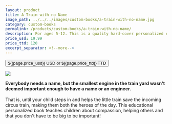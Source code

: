 ```yaml
---
layout: product
title: A Train with no Name
image_path: ../../../images/custom-books/a-train-with-no-name.jpg
category: custom-books
permalink: /products/custom-books/a-train-with-no-name/
description: For ages 5-12. This is a quality hard-cover personalized children's book. Washable hard covers. Fully illustrated color pages. 32 pages.
price_usd: 19.99
price_ttd: 120
excerpt_separator: <!--more-->
---
```


<button class="bg-blue-500 hover:bg-blue-700 text-white font-bold my-2 py-2 px-4 rounded w-full snipcart-add-item" 
data-item-id="a-train-with-no-name" 
data-item-price="{{page.price_usd}}"
data-item-url="https://www.karenix.com/shop"
data-item-description="{{ page.description }}"
data-item-image="{{page.image_path}}"
data-item-name="{{page.title}}"
data-item-custom1-name="State"
data-item-custom10-name="Age (optional)"
data-item-custom11-name="First Name"
data-item-custom12-name="Last Name"
data-item-custom13-name="Middle Name (optional)"
data-item-custom14-name="Use Nickname (optional)"
data-item-custom15-name="Hometown"
data-item-custom16-name="Friends"
data-item-custom17-name="Dedication (with love from)"
data-item-custom18-name="Book From (Mom & Dad)"
data-item-custom19-name="Date of Gift"
data-item-custom20-name="Gender"
data-item-custom20-options="Please select|Boy|Girl">
${{page.price_usd}} USD or ${{page.price_ttd}} TTD
</button>

<!--more-->

<div class="flex flex-wrap">
  <div class="w-64 p-4 h-auto">
    <a data-fancybox="gallery" href="{{ page.image_path }}"><img src="{{ page.image_path }}"></a>
  </div>
  <div class="sm:flex-1">
    <p class="p-4 text-gray-700">
      <strong>
        Everybody needs a name, but the smallest engine in the train yard wasn't deemed important enough to have a name or an engineer.
      </strong>
      <br><br>
      That is, until your child steps in and helps the little train save the incoming circus train, making them both the heroes of the day. This educational personalized book teaches children about compassion, helping others and that you don't have to be big to be important!
    </p>
  </div>
</div>

